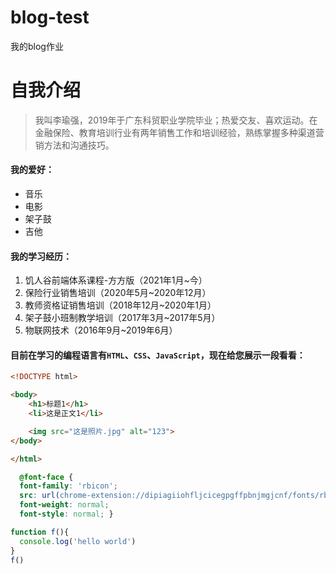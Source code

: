 # blog-test
我的blog作业

# 自我介绍
>我叫李瑜强，2019年于广东科贸职业学院毕业；热爱交友、喜欢运动。在金融保险、教育培训行业有两年销售工作和培训经验，熟练掌握多种渠道营销方法和沟通技巧。

#### 我的爱好：
* 音乐
* 电影
* 架子鼓
* 吉他

#### 我的学习经历：
1. 饥人谷前端体系课程-方方版（2021年1月~今）
2. 保险行业销售培训（2020年5月~2020年12月）
3. 教师资格证销售培训（2018年12月~2020年1月）
3. 架子鼓小班制教学培训（2017年3月~2017年5月）
4. 物联网技术（2016年9月~2019年6月）

#### 目前在学习的编程语言有`HTML`、`CSS`、`JavaScript`，现在给您展示一段看看：
```html
<!DOCTYPE html>

<body>
    <h1>标题1</h1>
    <li>这是正文1</li>

    <img src="这是照片.jpg" alt="123">
</body>

</html>

```
```css
  @font-face {
  font-family: 'rbicon';
  src: url(chrome-extension://dipiagiiohfljcicegpgffpbnjmgjcnf/fonts/rbicon.woff2) format("woff2");
  font-weight: normal;
  font-style: normal; }
```
```javascript
function f(){
  console.log('hello world')
}
f()
```
